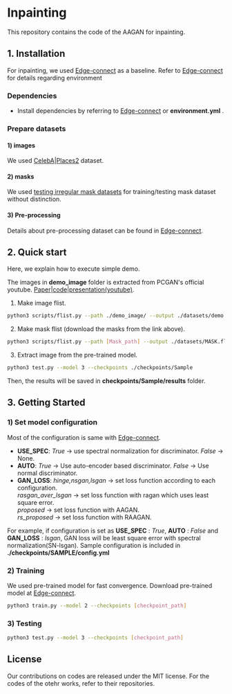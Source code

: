 # Inpainting

This repository contains the code of the AAGAN for inpainting.

## 1. Installation

For inpainting, we used [Edge-connect](https://github.com/knazeri/edge-connect) as a baseline.
Refer to [Edge-connect](https://github.com/knazeri/edge-connect) for details regarding environment 

### Dependencies
* Install dependencies by referring to [Edge-connect](https://github.com/knazeri/edge-connect) or **environment.yml** .

### Prepare datasets
#### 1) images

We used [CelebA](http://mmlab.ie.cuhk.edu.hk/projects/CelebA.html)|[Places2](http://places2.csail.mit.edu/) dataset.

#### 2) masks
We used [testing irregular mask datasets](http://masc.cs.gmu.edu/wiki/partialconv) for training/testing mask dataset without distinction.

#### 3) Pre-processing
Details about pre-processing dataset can be found in [Edge-connect](https://github.com/knazeri/edge-connect).

## 2. Quick start
Here, we explain how to execute simple demo.

The images in **demo_image** folder is extracted from PCGAN's official youtube. [Paper](https://arxiv.org/abs/1710.10196)|[code](https://github.com/tkarras/progressive_growing_of_gans)|[presentation(youtube)](https://youtu.be/G06dEcZ-QTg).


1. Make image flist.
~~~bash
python3 scripts/flist.py --path ./demo_image/ --output ./datasets/demo.flist
~~~
2. Make mask flist (download the masks from the link above).
~~~bash
python3 scripts/flist.py --path [Mask_path] --output ./datasets/MASK.flist
~~~
3. Extract image from the pre-trained model.
~~~bash
python3 test.py --model 3 --checkpoints ./checkpoints/Sample
~~~

Then, the results will be saved in **checkpoints/Sample/results** folder. 


## 3. Getting Started
### 1) Set model configuration
Most of the configuration is same with [Edge-connect](https://github.com/knazeri/edge-connect).

* **USE_SPEC**: *True* -> use spectral normalization for discriminator. *False* -> None.
* **AUTO**: *True* -> Use auto-encoder based discriminator. *False* -> Use normal discriminator.
* **GAN_LOSS**: 
                *hinge,nsgan,lsgan* -> set loss function according to each configuration.  
                *rasgan_aver_lsgan* -> set loss function with ragan which uses least square error.                
                *proposed* -> set loss function with AAGAN.  
                *rs_proposed* -> set loss function with RAAGAN.  


For example, if configuration is set as **USE_SPEC** : *True*, **AUTO** : *False* and  **GAN_LOSS** : *lsgan*, GAN loss will be least square error with spectral normalization(SN-lsgan). Sample configuration is included in **./checkpoints/SAMPLE/config.yml**

### 2) Training
We used pre-trained model for fast convergence. Download pre-trained model at [Edge-connect](https://github.com/knazeri/edge-connect).
~~~bash
python3 train.py --model 2 --checkpoints [checkpoint_path]
~~~

### 3) Testing
~~~bash
python3 test.py --model 3 --checkpoints [checkpoint_path]
~~~


## License
Our contributions on codes are released under the MIT license. For the codes of the otehr works, refer to their repositories.


